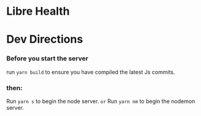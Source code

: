 # Libre Health

# Dev Directions

### Before you start the server
run `yarn build` to ensure you have compiled the latest Js commits.

### then:
Run `yarn s` to begin the node server.
`or`
Run `yarn nm` to begin the nodemon server.
